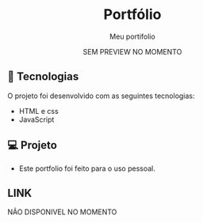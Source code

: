 <h1 align="center">Portfólio</h1>

<p align="center">
  Meu portifolio
</p>

<p align="center">
  SEM PREVIEW NO MOMENTO
</p>

## 🚀 Tecnologias

O projeto foi desenvolvido com as seguintes tecnologias:

- HTML e css
- JavaScript

## 💻 Projeto

- Este portfolio foi feito para o uso pessoal.

## LINK

NÃO DISPONIVEL NO MOMENTO
